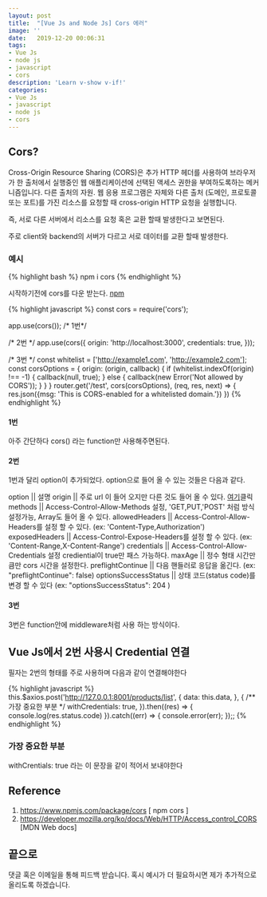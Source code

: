 ```yaml
---
layout: post
title:  "[Vue Js and Node Js] Cors 에러"
image: ''
date:   2019-12-20 00:06:31
tags:
- Vue Js
- node js
- javascript
- cors
description: 'Learn v-show v-if!'
categories:
- Vue Js
- javascript
- node js
- cors
---
```


## Cors?
Cross-Origin Resource Sharing (CORS)은 추가 HTTP 헤더를 사용하여 브라우저가 한 출처에서 실행중인 웹 애플리케이션에 선택된 액세스 권한을 부여하도록하는 메커니즘입니다. 다른 출처의 자원. 웹 응용 프로그램은 자체와 다른 출처 (도메인, 프로토콜 또는 포트)를 가진 리소스를 요청할 때 cross-origin HTTP 요청을 실행합니다.

즉, 서로 다른 서버에서 리소스를 요청 혹은 교환 할때 발생한다고 보면된다.

주로 client와 backend의 서버가 다르고 서로 데이터를 교환 할때 발생한다.

### 예시
{% highlight bash %}
npm i cors
{% endhighlight %}

시작하기전에 cors를 다운 받는다. <a href="https://www.npmjs.com/package/cors">npm</a>

{% highlight javascript %}
const cors = require('cors');

app.use(cors()); /* 1번*/

/* 2번 */
app.use(cors({
    origin: 'http://localhost:3000',
    credentials: true,
}));

/* 3번 */
const whitelist = ['http://example1.com', 'http://example2.com'];
const corsOptions = {
    origin: (origin, callback) {
        if (whitelist.indexOf(origin) !== -1) {
            callback(null, true);
        } else {
        callback(new Error('Not allowed by CORS'));
        }
    }
}
router.get('/test', cors(corsOptions), (req, res, next) => {
    res.json({msg: 'This is CORS-enabled for a whitelisted domain.'})
})
{% endhighlight %}

#### 1번
아주 간단하다 cors() 라는 function만 사용해주면된다.

#### 2번
1번과 달리 option이 추가되었다.
option으로 들어 올 수 있는 것들은 다음과 같다.

option || 설명
origin || 주로 url 이 들어 오지만 다른 것도 들어 올 수 있다. <a href="https://www.npmjs.com/package/cors">여기</a>클릭
methods || Access-Control-Allow-Methods 설정, 'GET,PUT,'POST' 처럼 방식 설정가능, Array도 들어 올 수 있다.
allowedHeaders || Access-Control-Allow-Headers를 설정 할 수 있다.  (ex: 'Content-Type,Authorization')
exposedHeaders || Access-Control-Expose-Headers를 설정 할 수 있다. (ex: 'Content-Range,X-Content-Range')
credentials || Access-Control-Allow-Credentials 설정 crediential이 true만 패스 가능하다.
maxAge || 정수 형태 시간만큼만 cors 시간을 설정한다.
preflightContinue || 다음 핸들러로 응답을 옮긴다. (ex: "preflightContinue": false)
optionsSuccessStatus || 상태 코드(status code)를 변경 할 수 있다 (ex: "optionsSuccessStatus": 204 )

#### 3번
3번은 function안에 middleware처럼 사용 하는 방식이다.

## Vue Js에서 2번 사용시 Credential 연결
필자는 2번의 형태를 주로 사용하며 다음과 같이 연결해야한다

{% highlight javascript %}
this.$axios.post('http://127.0.0.1:8001/products/list', {
    data: this.data,
}, {
    /** 가장 중요한 부분 */
    withCredentials: true,
}).then((res) => {
    console.log(res.status.code)
}).catch((err) => {
    console.error(err);
});;
{% endhighlight %}

### 가장 중요한 부분
withCrentials: true 라는 이 문장을 같이 적어서 보내야한다

## Reference
1. https://www.npmjs.com/package/cors [ npm cors ]
2. https://developer.mozilla.org/ko/docs/Web/HTTP/Access_control_CORS [MDN Web docs]

## 끝으로
댓글 혹은 이메일을 통해 피드백 받습니다. 혹시 예시가 더 필요하시면 제가 추가적으로 올리도록 하겠습니다.
